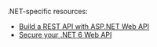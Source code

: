 .NET-specific resources:

* [Build a REST API with ASP.NET Web API](https://developer.okta.com/blog/2019/03/13/build-rest-api-with-aspnet-web-api)
* [Secure your .NET 6 Web API](https://developer.okta.com/blog/2022/04/20/dotnet-6-web-api)

